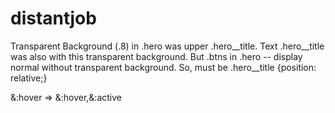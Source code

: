 # distantjob

Transparent Background (.8) in .hero was upper .hero__title. Text .hero__title was also with this transparent background. But .btns in .hero -- display normal without transparent background. 
	So, must be 
		.hero__title {position: relative;}
		

&:hover => &:hover,&:active